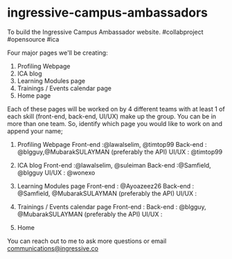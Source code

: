 # ingressive-campus-ambassadors
To build the Ingressive Campus Ambassador website. #collabproject #opensource #ica

Four major pages we'll be creating:
1. Profiling Webpage
2. ICA blog
3. Learning Modules page
4. Trainings / Events calendar page
5. Home page

Each of these pages will be worked on by 4 different teams with at least 1 of each skill (front-end, back-end, UI/UX) make up the group. You can be in more than one team. So, identify which page you would like to work on and append your name;
1. Profiling Webpage
Front-end :@lawalselim, @timtop99
Back-end : @blgguy,@MubarakSULAYMAN (preferably the API)
UI/UX : @timtop99

2. ICA blog
Front-end :@lawalselim, @suleiman
Back-end :@Samfield, @blgguy
UI/UX : @wonexo

3. Learning Modules page
Front-end : @Ayoazeez26
Back-end : @Samfield, @MubarakSULAYMAN (preferably the API)
UI/UX :

4. Trainings / Events calendar page
Front-end :
Back-end : @blgguy, @MubarakSULAYMAN (preferably the API)
UI/UX :

5. Home

You can reach out to me to ask more questions or email communications@ingressive.co
